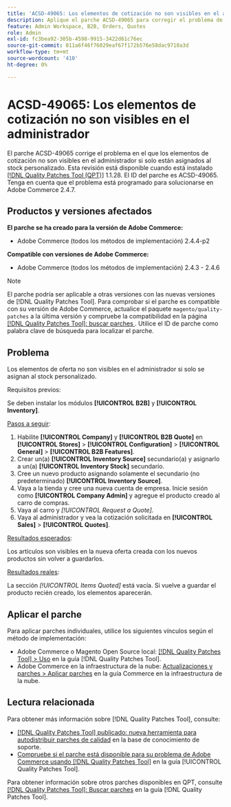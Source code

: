 ```yaml
---
title: 'ACSD-49065: Los elementos de cotización no son visibles en el administrador'
description: Aplique el parche ACSD-49065 para corregir el problema de Adobe Commerce en el que los elementos de oferta no son visibles en el administrador si solo están asignados al stock personalizado.
feature: Admin Workspace, B2B, Orders, Quotes
role: Admin
exl-id: fc3bea92-305b-4598-9915-3422d61c76ec
source-git-commit: 011a6f46f76029eaf67f172b576e58dac9710a3d
workflow-type: tm+mt
source-wordcount: '410'
ht-degree: 0%

---
```


# ACSD-49065: Los elementos de cotización no son visibles en el administrador

El parche ACSD-49065 corrige el problema en el que los elementos de cotización no son visibles en el administrador si solo están asignados al stock personalizado. Esta revisión está disponible cuando está instalado [[!DNL Quality Patches Tool (QPT)]](https://experienceleague.adobe.com/en/docs/commerce-operations/tools/quality-patches-tool/quality-patches-tool-to-self-serve-quality-patches) 1.1.28. El ID del parche es ACSD-49065. Tenga en cuenta que el problema está programado para solucionarse en Adobe Commerce 2.4.7.

## Productos y versiones afectados

**El parche se ha creado para la versión de Adobe Commerce:**

* Adobe Commerce (todos los métodos de implementación) 2.4.4-p2

**Compatible con versiones de Adobe Commerce:**

* Adobe Commerce (todos los métodos de implementación) 2.4.3 - 2.4.6

>[!NOTE]
>
>El parche podría ser aplicable a otras versiones con las nuevas versiones de [!DNL Quality Patches Tool]. Para comprobar si el parche es compatible con su versión de Adobe Commerce, actualice el paquete `magento/quality-patches` a la última versión y compruebe la compatibilidad en la página [[!DNL Quality Patches Tool]: buscar parches ](https://experienceleague.adobe.com/tools/commerce-quality-patches/index.html). Utilice el ID de parche como palabra clave de búsqueda para localizar el parche.

## Problema

Los elementos de oferta no son visibles en el administrador si solo se asignan al stock personalizado.

Requisitos previos:

Se deben instalar los módulos **[!UICONTROL B2B]** y **[!UICONTROL Inventory]**.

<u>Pasos a seguir</u>:

1. Habilite **[!UICONTROL Company]** y **[!UICONTROL B2B Quote]** en **[!UICONTROL Stores]** > **[!UICONTROL Configuration]** > **[!UICONTROL General]** > **[!UICONTROL B2B Features]**.
1. Crear un(a) **[!UICONTROL Inventory Source]** secundario(a) y asignarlo a un(a) **[!UICONTROL Inventory Stock]** secundario.
1. Cree un nuevo producto asignando solamente el secundario (no predeterminado) **[!UICONTROL Inventory Source]**.
1. Vaya a la tienda y cree una nueva cuenta de empresa. Inicie sesión como **[!UICONTROL Company Admin]** y agregue el producto creado al carro de compras.
1. Vaya al carro y *[!UICONTROL Request a Quote]*.
1. Vaya al administrador y vea la cotización solicitada en **[!UICONTROL Sales]** > **[!UICONTROL Quotes]**.

<u>Resultados esperados</u>:

Los artículos son visibles en la nueva oferta creada con los nuevos productos sin volver a guardarlos.

<u>Resultados reales</u>:

La sección *[!UICONTROL Items Quoted]* está vacía. Si vuelve a guardar el producto recién creado, los elementos aparecerán.

## Aplicar el parche

Para aplicar parches individuales, utilice los siguientes vínculos según el método de implementación:

* Adobe Commerce o Magento Open Source local: [[!DNL Quality Patches Tool] > Uso](/help/tools/quality-patches-tool/usage.md) en la guía [!DNL Quality Patches Tool].
* Adobe Commerce en la infraestructura de la nube: [Actualizaciones y parches > Aplicar parches](https://experienceleague.adobe.com/docs/commerce-cloud-service/user-guide/develop/upgrade/apply-patches.html) en la guía Commerce en la infraestructura de la nube.

## Lectura relacionada

Para obtener más información sobre [!DNL Quality Patches Tool], consulte:

* [[!DNL Quality Patches Tool] publicado: nueva herramienta para autodistribuir parches de calidad](https://experienceleague.adobe.com/en/docs/commerce-operations/tools/quality-patches-tool/quality-patches-tool-to-self-serve-quality-patches) en la base de conocimiento de soporte.
* [Compruebe si el parche está disponible para su problema de Adobe Commerce usando [!DNL Quality Patches Tool]](/help/tools/quality-patches-tool/patches-available-in-qpt/check-patch-for-magento-issue-with-magento-quality-patches.md) en la guía [!UICONTROL Quality Patches Tool].


Para obtener información sobre otros parches disponibles en QPT, consulte [[!DNL Quality Patches Tool]: Buscar parches](https://experienceleague.adobe.com/tools/commerce-quality-patches/index.html) en la guía [!DNL Quality Patches Tool].
